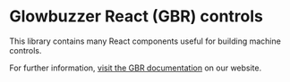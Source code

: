 # Glowbuzzer React (GBR) controls

This library contains many React components useful for building machine controls.

For further information, [visit the GBR documentation](https://www.glowbuzzer.com/docs/gbr/overview) on our website.

